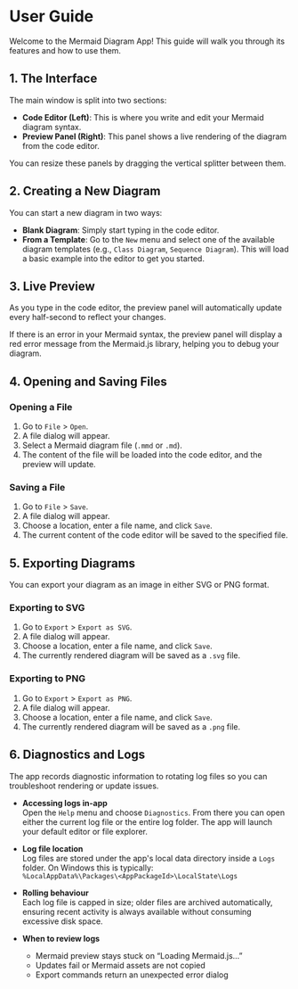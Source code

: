 # User Guide

Welcome to the Mermaid Diagram App! This guide will walk you through its features and how to use them.

## 1. The Interface

The main window is split into two sections:

- **Code Editor (Left)**: This is where you write and edit your Mermaid diagram syntax.
- **Preview Panel (Right)**: This panel shows a live rendering of the diagram from the code editor.

You can resize these panels by dragging the vertical splitter between them.

## 2. Creating a New Diagram

You can start a new diagram in two ways:

- **Blank Diagram**: Simply start typing in the code editor.
- **From a Template**: Go to the `New` menu and select one of the available diagram templates (e.g., `Class Diagram`, `Sequence Diagram`). This will load a basic example into the editor to get you started.

## 3. Live Preview

As you type in the code editor, the preview panel will automatically update every half-second to reflect your changes. 

If there is an error in your Mermaid syntax, the preview panel will display a red error message from the Mermaid.js library, helping you to debug your diagram.

## 4. Opening and Saving Files

### Opening a File

1.  Go to `File` > `Open`.
2.  A file dialog will appear.
3.  Select a Mermaid diagram file (`.mmd` or `.md`).
4.  The content of the file will be loaded into the code editor, and the preview will update.

### Saving a File

1.  Go to `File` > `Save`.
2.  A file dialog will appear.
3.  Choose a location, enter a file name, and click `Save`.
4.  The current content of the code editor will be saved to the specified file.

## 5. Exporting Diagrams

You can export your diagram as an image in either SVG or PNG format.

### Exporting to SVG

1.  Go to `Export` > `Export as SVG`.
2.  A file dialog will appear.
3.  Choose a location, enter a file name, and click `Save`.
4.  The currently rendered diagram will be saved as a `.svg` file.

### Exporting to PNG

1.  Go to `Export` > `Export as PNG`.
2.  A file dialog will appear.
3.  Choose a location, enter a file name, and click `Save`.
4.  The currently rendered diagram will be saved as a `.png` file.

## 6. Diagnostics and Logs

The app records diagnostic information to rotating log files so you can troubleshoot rendering or update issues.

* **Accessing logs in-app**  
  Open the `Help` menu and choose `Diagnostics`. From there you can open either the current log file or the entire log folder. The app will launch your default editor or file explorer.

* **Log file location**  
  Log files are stored under the app's local data directory inside a `Logs` folder. On Windows this is typically:  
  `%LocalAppData%\Packages\<AppPackageId>\LocalState\Logs`

* **Rolling behaviour**  
  Each log file is capped in size; older files are archived automatically, ensuring recent activity is always available without consuming excessive disk space.

* **When to review logs**  
  - Mermaid preview stays stuck on “Loading Mermaid.js…”  
  - Updates fail or Mermaid assets are not copied  
  - Export commands return an unexpected error dialog
